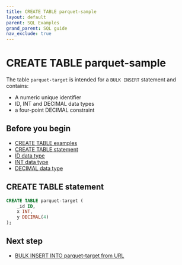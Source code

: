 ```yaml
---
title: CREATE TABLE parquet-sample
layout: default
parent: SQL Examples
grand_parent: SQL guide
nav_exclude: true
---
```


# CREATE TABLE parquet-sample

The table `parquet-target` is intended for a `BULK INSERT` statement and contains:
* A numeric unique identifier
* ID, INT and DECIMAL data types
* a four-point DECIMAL constraint

## Before you begin
* [CREATE TABLE examples](/docs/sql-guide/examples/sql-eg-table/sql-eg-table-home#create-table-examples)
* [CREATE TABLE statement](/docs/sql-guide/statements/statement-table-create)
* [ID data type](/docs/sql-guide/data-types/data-type-id)
* [INT data type](/docs/sql-guide/data-types/data-type-int)
* [DECIMAL data type](/docs/sql-guide/data-types/data-type-decimal)

## CREATE TABLE statement

```sql
CREATE TABLE parquet-target (
    _id ID,
    x INT,
    y DECIMAL(4)
);
```

## Next step

* [BULK INSERT INTO parquet-target from URL](/docs/sql-guide/examples/sql-eg-insert/sql-eg-insert-bulk-parquet-target)
